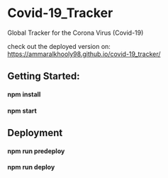 # Covid-19_Tracker

Global Tracker for the Corona Virus (Covid-19)

check out the deployed version on: https://ammaralkhooly98.github.io/covid-19_tracker/

## Getting Started:

#### npm install

#### npm start


## Deployment

#### npm run predeploy

#### npm run deploy

